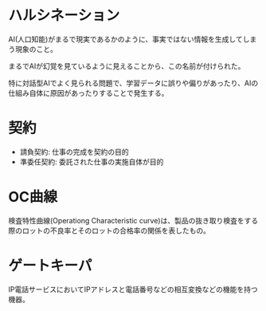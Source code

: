 # ハルシネーション

AI(人口知能)がまるで現実であるかのように、事実ではない情報を生成してしまう現象のこと。

まるでAIが幻覚を見ているように見えることから、この名前が付けられた。

特に対話型AIでよく見られる問題で、学習データに誤りや偏りがあったり、AIの仕組み自体に原因があったりすることで発生する。

# 契約

- 請負契約: 仕事の完成を契約の目的
- 準委任契約: 委託された仕事の実施自体が目的

# OC曲線

検査特性曲線(Operationg Characteristic curve)は、製品の抜き取り検査をする際のロットの不良率とそのロットの合格率の関係を表したもの。

# ゲートキーパ

IP電話サービスにおいてIPアドレスと電話番号などの相互変換などの機能を持つ機器。


